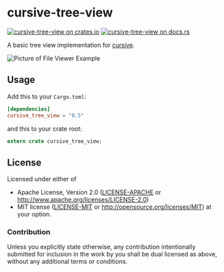 # cursive-tree-view

[![cursive-tree-view on crates.io][cratesio-image]][cratesio]
[![cursive-tree-view on docs.rs][docsrs-image]][docsrs]

[cratesio-image]: https://img.shields.io/crates/v/cursive_tree_view.svg
[cratesio]: https://crates.io/crates/cursive_tree_view
[docsrs-image]: https://docs.rs/cursive_tree_view/badge.svg
[docsrs]: https://docs.rs/cursive_tree_view/

A basic tree view implementation for [cursive](https://crates.io/crates/cursive).

![Picture of File Viewer Example](https://cloud.githubusercontent.com/assets/124674/25919091/ddd9ac46-35cd-11e7-976a-e461e9b153f0.png)

## Usage

Add this to your `Cargo.toml`:

```toml
[dependencies]
cursive_tree_view = "0.5"
```

and this to your crate root:

```rust
extern crate cursive_tree_view;
```

## License

Licensed under either of
 * Apache License, Version 2.0 ([LICENSE-APACHE](LICENSE-APACHE) or http://www.apache.org/licenses/LICENSE-2.0)
 * MIT license ([LICENSE-MIT](LICENSE-MIT) or http://opensource.org/licenses/MIT)
at your option.


### Contribution

Unless you explicitly state otherwise, any contribution intentionally submitted
for inclusion in the work by you shall be dual licensed as above, without any
additional terms or conditions.

